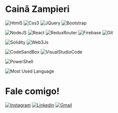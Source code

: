 # Cainã Zampieri
  

​![​Html5​](https://img.shields.io/badge/HTML5-E34F26?style=for-the-badge&logo=html5&logoColor=white)
​![​Css3​](https://img.shields.io/badge/CSS3-1572B6?style=for-the-badge&logo=css3&logoColor=white)
​![​JQuery​](https://img.shields.io/badge/jQuery-0769AD?style=for-the-badge&logo=jquery&logoColor=white)
​![​Bootstrap​](https://img.shields.io/badge/Bootstrap-563D7C?style=for-the-badge&logo=bootstrap&logoColor=white)

​![​NodeJS​](https://img.shields.io/badge/Node.js-43853D?style=for-the-badge&logo=node.js&logoColor=white) 
​![​React​](https://img.shields.io/badge/React-20232A?style=for-the-badge&logo=react&logoColor=61DAFB)
​![​Redux​Router​](https://img.shields.io/badge/React_Router-CA4245?style=for-the-badge&logo=react-router&logoColor=white)
​![​Firebase​](https://img.shields.io/badge/Firebase-F29D0C?style=for-the-badge&logo=firebase&logoColor=white)
​![​Git​](https://img.shields.io/badge/Git-E34F26?style=for-the-badge&logo=git&logoColor=white)

​![​Solidity​](https://img.shields.io/badge/Solidity-e6e6e6?style=for-the-badge&logo=solidity&logoColor=black)
​![​Web3​Js​](https://img.shields.io/badge/web3.js-F16822?style=for-the-badge&logo=web3.js&logoColor=white)

​![​CodeSandBox​](https://img.shields.io/badge/Codesandbox-000000?style=for-the-badge&logo=CodeSandbox&logoColor=white)
​![​Visual​Studio​Code​](https://img.shields.io/badge/Visual_Studio_Code-0078D4?style=for-the-badge&logo=visual%20studio%20code&logoColor=white)


​![​PowerShell​](https://img.shields.io/badge/powershell-5391FE?style=for-the-badge&logo=powershell&logoColor=white)



​![​Most Used Language​](https://github-readme-stats.vercel.app/api/top-langs/?username={Omaigodi})



# Fale comigo!


 ​[![​Instagram​](https://img.shields.io/badge/Instagram-E4405F?style=for-the-badge&logo=instagram&logoColor=white&link=mailto:https://instagram.com/caina.zamp)](mailto:https://instagram.com/caina.zamp)
 ​[![​Linkedin​](https://img.shields.io/badge/LinkedIn-0077B5?style=for-the-badge&logo=linkedin&logoColor=white&link=https://www.linkedin.com/in/cainazampieri)](https://www.linkedin.com/in/cainazampieri/) 
 ​[![​Gmail​](https://img.shields.io/badge/Gmail-D14836?style=for-the-badge&logo=gmail&logoColor=white&link=mailto:caina.zampieri@gmail.com)](mailto:caina.zampieri@gmail.com)
